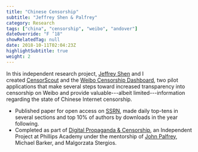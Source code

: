 ```yaml
---
title: "Chinese Censorship"
subtitle: "Jeffrey Shen & Palfrey"
category: Research
tags: ["china", "censorship", "weibo", "andover"]
dateOverride: "F ’18"
showRelatedTag: null
date: 2018-10-11T02:04:23Z
highlightSubtitle: true
weight: 2
---
```


In this independent research project, [Jeffrey Shen](http://jeffreyshen.com/) and I created [CensorScout](https://github.com/DPCLab/CensorScout-Front) and the [Weibo Censorship Dashboard](http://dpclab.org/china/dashboard/), two pilot applications that make several steps toward increased transparency into censorship on Weibo and provide valuable---albeit limited---information regarding the state of Chinese Internet censorship.

- Published paper for open access on [SSRN](https://papers.ssrn.com/sol3/papers.cfm?abstract_id=3266193), made daily top-tens in several sections and top 10% of authors by downloads in the year following.
- Completed as part of [Digital Propaganda & Censorship](https://dpclab.org/), an Independent Project at Phillips Academy under the mentorship of [John Palfrey](https://en.wikipedia.org/wiki/John_Palfrey), Michael Barker, and Malgorzata Stergios.
